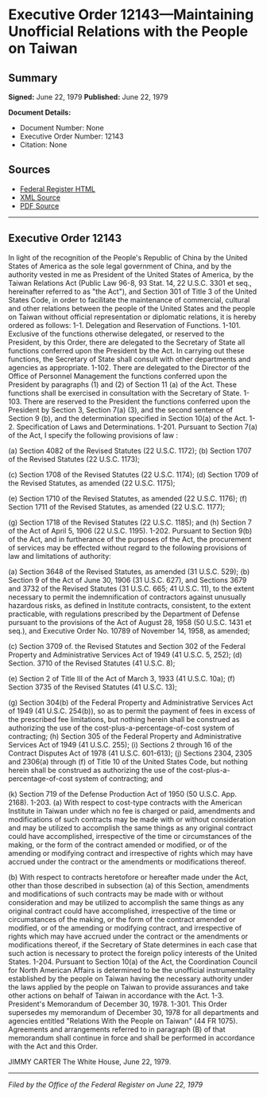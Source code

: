 # Executive Order 12143—Maintaining Unofficial Relations with the People on Taiwan

## Summary

**Signed:** June 22, 1979
**Published:** June 22, 1979

**Document Details:**
- Document Number: None
- Executive Order Number: 12143
- Citation: None

## Sources
- [Federal Register HTML](https://www.presidency.ucsb.edu/documents/executive-order-12143-maintaining-unofficial-relations-with-the-people-taiwan)
- [XML Source](None)
- [PDF Source](None)

---

## Executive Order 12143

In light of the recognition of the People's Republic of China by the United States of America as the sole legal government of China, and by the authority vested in me as President of the United States of America, by the Taiwan Relations Act (Public Law 96-8, 93 Stat. 14, 22 U.S.C. 3301 et seq., hereinafter referred to as "the Act"), and Section 301 of Title 3 of the United States Code, in order to facilitate the maintenance of commercial, cultural and other relations between the people of the United States and the people on Taiwan without official representation or diplomatic relations, it is hereby ordered as follows:
1-1. Delegation and Reservation of Functions.
1-101. Exclusive of the functions otherwise delegated, or reserved to the President, by this Order, there are delegated to the Secretary of State all functions conferred upon the President by the Act. In carrying out these functions, the Secretary of State shall consult with other departments and agencies as appropriate.
1-102. There are delegated to the Director of the Office of Personnel Management the functions conferred upon the President by paragraphs (1) and (2) of Section 11 (a) of the Act. These functions shall be exercised in consultation with the Secretary of State.
1-103. There are reserved to the President the functions conferred upon the President by Section 3, Section 7(a) (3), and the second sentence of Section 9 (b), and the determination specified in Section 10(a) of the Act.
1-2. Specification of Laws and Determinations.
1-201. Pursuant to Section 7(a) of the Act, I specify the following provisions of
law :

(a) Section 4082 of the Revised Statutes (22 U.S.C. 1172);
(b) Section 1707 of the Revised Statutes (22 U.S.C. 1173);

(c) Section 1708 of the Revised Statutes (22 U.S.C. 1174);
(d) Section 1709 of the Revised Statutes, as amended (22 U.S.C. 1175);

(e) Section 1710 of the Revised Statutes, as amended (22 U.S.C. 1176);
(f) Section 1711 of the Revised Statutes, as amended (22 U.S.C. 1177);

(g) Section 1718 of the Revised Statutes (22 U.S.C. 1185); and
(h) Section 7 of the Act of April 5, 1906 (22 U.S.C. 1195).
1-202. Pursuant to Section 9(b) of the Act, and in furtherance of the purposes of the Act, the procurement of services may be effected without regard to the following provisions of law and limitations of authority:

(a) Section 3648 of the Revised Statutes, as amended (31 U.S.C. 529);
(b) Section 9 of the Act of June 30, 1906 (31 U.S.C. 627), and Sections 3679 and 3732 of the Revised Statutes (31 U.S.C. 665; 41 U.S.C. 11), to the extent necessary to permit the indemnification of contractors against unusually hazardous risks, as defined in Institute contracts, consistent, to the extent practicable, with regulations prescribed by the Department of Defense pursuant to the provisions of the Act of August 28, 1958 (50 U.S.C. 1431 et seq.), and Executive Order No. 10789 of November 14, 1958, as amended;

(c) Section 3709 of. the Revised Statutes and Section 302 of the Federal Property and Administrative Services Act of 1949 (41 U.S.C. 5, 252);
(d) Section. 3710 of the Revised Statutes (41 U.S.C. 8);

(e) Section 2 of Title III of the Act of March 3, 1933 (41 U.S.C. 10a);
(f) Section 3735 of the Revised Statutes (41 U.S.C. 13);

(g) Section 304(b) of the Federal Property and Administrative Services Act of 1949 (41 U.S.C. 254(b)), so as to permit the payment of fees in excess of the prescribed fee limitations, but nothing herein shall be construed as authorizing the use of the cost-plus-a-percentage-of-cost system of contracting;
(h) Section 305 of the Federal Property and Administrative Services Act of 1949 (41 U.S.C. 255);
    (i) Sections 2 through 16 of the Contract Disputes Act of 1978 (41 U.S.C. 601-613);
(j) Sections 2304, 2305 and 2306(a) through (f) of Title 10 of the United States Code, but nothing herein shall be construed as authorizing the use of the cost-plus-a-percentage-of-cost system of contracting; and

(k) Section 719 of the Defense Production Act of 1950 (50 U.S.C. App. 2168).
1-203. (a) With respect to cost-type contracts with the American Institute in Taiwan under which no fee is charged or paid, amendments and modifications of such contracts may be made with or without consideration and may be utilized to accomplish the same things as any original contract could have accomplished, irrespective of the time or circumstances of the making, or the form of the contract amended or modified, or of the amending or modifying contract and irrespective of rights which may have accrued under the contract or the amendments or modifications thereof.

(b) With respect to contracts heretofore or hereafter made under the Act, other than those described in subsection (a) of this Section, amendments and modifications of such contracts may be made with or without consideration and may be utilized to accomplish the same things as any original contract could have accomplished, irrespective of the time or circumstances of the making, or the form of the contract amended or modified, or of the amending or modifying contract, and irrespective of rights which may have accrued under the contract or the amendments or modifications thereof, if the Secretary of State determines in each case that such action is necessary to protect the foreign policy interests of the United States.
1-204. Pursuant to Section 10(a) of the Act, the Coordination Council for North American Affairs is determined to be the unofficial instrumentality established by the people on Taiwan having the necessary authority under the laws applied by the people on Taiwan to provide assurances and take other actions on behalf of Taiwan in accordance with the Act.
1-3. President's Memorandum of December 30, 1978.
1-301. This Order supersedes my memorandum of December 30, 1978 for all departments and agencies entitled "Relations With the People on Taiwan" (44 FR 1075). Agreements and arrangements referred to in paragraph (B) of that memorandum shall continue in force and shall be performed in accordance with the Act and this Order.

JIMMY CARTER
The White House,
June 22, 1979.

---

*Filed by the Office of the Federal Register on June 22, 1979*
